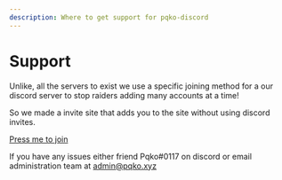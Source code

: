 ```yaml
---
description: Where to get support for pqko-discord
---
```


# Support

Unlike, all the servers to exist we use a specific joining method for a our discord server to stop raiders adding many accounts at a time!

&#x20;So we made a invite site that adds you to the site without using discord invites.

[Press me to join](https://join.pqko.xyz)

If you have any issues either friend Pqko#0117 on discord or email administration team at admin@pqko.xyz
